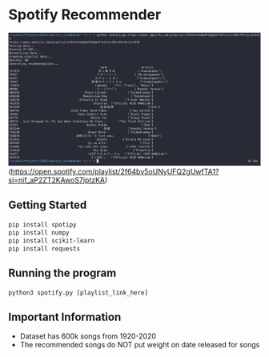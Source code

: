 # Spotify Recommender
![Example Image](example.png)
(https://open.spotify.com/playlist/2f64bv5oUNyUFQ2gUwfTA1?si=nif_aP2ZT2KAwoS7iptzKA)
## Getting Started
```
pip install spotipy
pip install numpy
pip install scikit-learn
pip install requests
```

## Running the program

```
python3 spotify.py [playlist_link_here]
```

## Important Information
- Dataset has 600k songs from 1920-2020
- The recommended songs do NOT put weight on date released for songs

